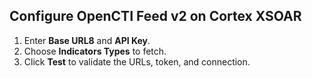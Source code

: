 ## Configure OpenCTI Feed v2 on Cortex XSOAR

1. Enter **Base URL8** and **API Key**.
2. Choose **Indicators Types** to fetch.
3. Click **Test** to validate the URLs, token, and connection.